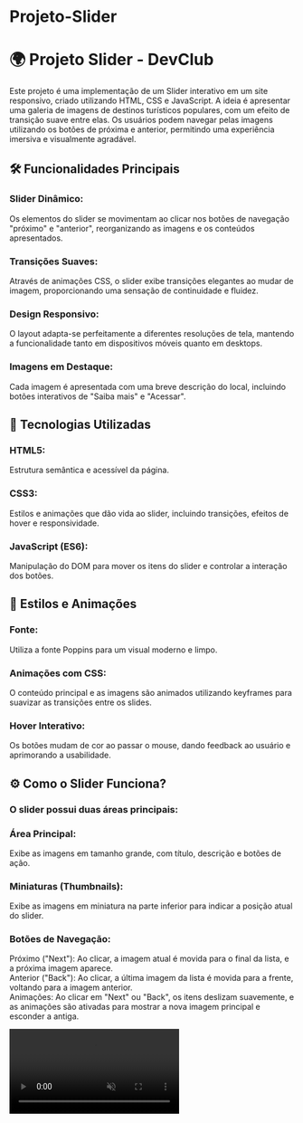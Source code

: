 # Projeto-Slider

<h1>🌍 Projeto Slider - DevClub </h1>
Este projeto é uma implementação de um Slider interativo em um site responsivo, criado utilizando HTML, CSS e JavaScript. A ideia é apresentar uma galeria de imagens de destinos turísticos populares, com um efeito de transição suave entre elas. Os usuários podem navegar pelas imagens utilizando os botões de próxima e anterior, permitindo uma experiência imersiva e visualmente agradável.

<h2>🛠 Funcionalidades Principais </h2>
<h3>Slider Dinâmico: </h3> Os elementos do slider se movimentam ao clicar nos botões de navegação "próximo" e "anterior", reorganizando as imagens e os conteúdos apresentados.
<h3>Transições Suaves: </h3> Através de animações CSS, o slider exibe transições elegantes ao mudar de imagem, proporcionando uma sensação de continuidade e fluidez.
<h3>Design Responsivo: </h3> O layout adapta-se perfeitamente a diferentes resoluções de tela, mantendo a funcionalidade tanto em dispositivos móveis quanto em desktops.
<h3>Imagens em Destaque: </h3> Cada imagem é apresentada com uma breve descrição do local, incluindo botões interativos de "Saiba mais" e "Acessar".

<h2>🔧 Tecnologias Utilizadas </h2>
<h3>HTML5: </h3> Estrutura semântica e acessível da página.
<h3>CSS3: </h3> Estilos e animações que dão vida ao slider, incluindo transições, efeitos de hover e responsividade.
<h3>JavaScript (ES6): </h3> Manipulação do DOM para mover os itens do slider e controlar a interação dos botões.

<h2>🎨 Estilos e Animações </h2>
<h3>Fonte: </h3> Utiliza a fonte Poppins para um visual moderno e limpo.
<h3>Animações com CSS: </h3> O conteúdo principal e as imagens são animados utilizando keyframes para suavizar as transições entre os slides.
<h3>Hover Interativo: </h3> Os botões mudam de cor ao passar o mouse, dando feedback ao usuário e aprimorando a usabilidade.

<h2>⚙️ Como o Slider Funciona? </h2>
<h3>O slider possui duas áreas principais: </h3>

<h3>Área Principal: </h3> Exibe as imagens em tamanho grande, com título, descrição e botões de ação.
<h3>Miniaturas (Thumbnails): </h3> Exibe as imagens em miniatura na parte inferior para indicar a posição atual do slider.
<h3>Botões de Navegação: </h3>

Próximo ("Next"): Ao clicar, a imagem atual é movida para o final da lista, e a próxima imagem aparece. <br>
Anterior ("Back"): Ao clicar, a última imagem da lista é movida para a frente, voltando para a imagem anterior. <br>
Animações: Ao clicar em "Next" ou "Back", os itens deslizam suavemente, e as animações são ativadas para mostrar a nova imagem principal e esconder a antiga.

<video src="./assets/video.mp4" autoplay muted loop></video>
